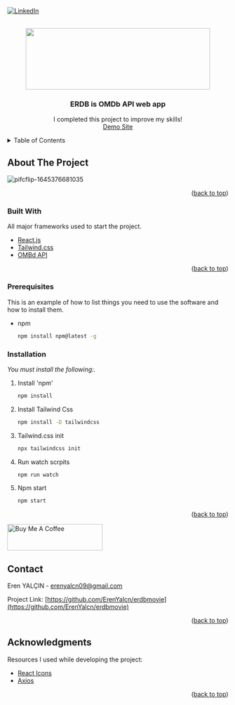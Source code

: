 <div id="top"></div>


[![LinkedIn][linkedin-shield]][linkedin-url]



<!-- PROJECT LOGO -->
<br />
<div align="center">
  <a href="https://erenyalcn.dev/">
    <img src="https://user-images.githubusercontent.com/57539683/158082262-90bc43bf-232d-4601-8e4e-97d2132b23c7.png" width="420" height="140">
  </a>

  <h3 align="center">ERDB is OMDb API web app</h3>

  <p align="center">
    I completed this project to improve my skills! <br />
    <a href="https://erdb-movie-project.netlify.app/">Demo Site</a>
    <br />
  </p>
</div>



<!-- TABLE OF CONTENTS -->
<details>
  <summary>Table of Contents</summary>
  <ol>
    <li>
      <a href="#about-the-project">About The Project</a>
      <ul>
        <li><a href="#built-with">Built With</a></li>
      </ul>
    </li>
    <li>
      <a href="#getting-started">Getting Started</a>
      <ul>
        <li><a href="#prerequisites">Prerequisites</a></li>
        <li><a href="#installation">Installation</a></li>
      </ul>
    </li>
    <li><a href="#contact">Contact</a></li>
    <li><a href="#acknowledgments">Acknowledgments</a></li>
  </ol>
</details>



<!-- ABOUT THE PROJECT -->
## About The Project

![pifcflip-1645376681035](https://user-images.githubusercontent.com/57539683/158082367-ea36c837-fd46-40f0-a00c-c00739e6b1c7.png)




<p align="right">(<a href="#top">back to top</a>)</p>



### Built With

All major frameworks used to start the project.


* [React.js](https://reactjs.org/)
* [Tailwind.css](https://tailwindcss.com/)
* [OMBd API](http://www.omdbapi.com/)



<p align="right">(<a href="#top">back to top</a>)</p>



### Prerequisites

This is an example of how to list things you need to use the software and how to install them.
* npm
  ```sh
  npm install npm@latest -g
  ```

### Installation

_You must install the following:._

1. Install 'npm'
   ```sh
   npm install
   ```
1. Install Tailwind Css
   ```sh
   npm install -D tailwindcss
   ```
1. Tailwind.css init
   ```sh
   npx tailwindcss init
   ```
2. Run watch scrpits
   ```sh
   npm run watch
   ```
3. Npm start
   ```sh
   npm start
   ```



<p align="right">(<a href="#top">back to top</a>)</p>




<a href="https://www.buymeacoffee.com/" target="_blank"><img src="https://cdn.buymeacoffee.com/buttons/v2/default-yellow.png" alt="Buy Me A Coffee" style="height: 60px !important;width: 217px !important;" ></a>









<!-- CONTACT -->
## Contact

Eren YALÇIN  - erenyalcn09@gmail.com

Project Link: [https://github.com/ErenYalcn/erdbmovie](https://github.com/ErenYalcn/erdbmovie)

<p align="right">(<a href="#top">back to top</a>)</p>



<!-- ACKNOWLEDGMENTS -->
## Acknowledgments

Resources I used while developing the project:

* [React Icons](https://react-icons.github.io/react-icons/)
* [Axios](https://axios-http.com/)

<p align="right">(<a href="#top">back to top</a>)</p>



<!-- MARKDOWN LINKS & IMAGES -->
<!-- https://www.markdownguide.org/basic-syntax/#reference-style-links -->
[contributors-shield]: https://img.shields.io/github/contributors/othneildrew/Best-README-Template.svg?style=for-the-badge
[stars-shield]: https://img.shields.io/github/stars/othneildrew/Best-README-Template.svg?style=for-the-badge
[issues-shield]: https://img.shields.io/github/issues/othneildrew/Best-README-Template.svg?style=for-the-badge
[linkedin-shield]: https://img.shields.io/badge/-LinkedIn-black.svg?style=for-the-badge&logo=linkedin&colorB=555
[linkedin-url]: https://www.linkedin.com/in/erenyalcn/
